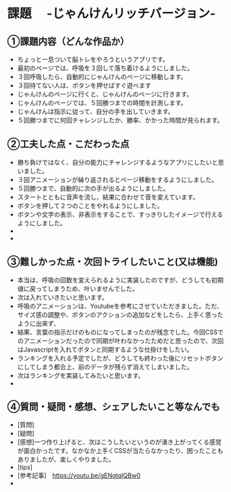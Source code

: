 # 課題　 -じゃんけんリッチバージョン-

## ①課題内容（どんな作品か）
- ちょっと一息ついて脳トレをやろうというアプリです。
- 最初のページでは、呼吸を３回して落ち着けるようにしました。
- ３回呼吸したら、自動的にじゃんけんのページに移動します。
- ３回待てない人は、ボタンを押せばすぐ遊べます
- じゃんけんのページに行くと、じゃんけんのページに行きます。
- じゃんけんのページでは、５回勝つまでの時間を計測します。
- じゃんけんは指示に従って、自分の手を出していきます。
- ５回勝つまでに何回チャレンジしたか、勝率、かかった時間が見られます。

## ②工夫した点・こだわった点
- 勝ち負けではなく、自分の能力にチャレンジするようなアプリにしたいと思いました。
- ３回アニメーションが繰り返されるとページ移動をするようにしました。
- ５回勝つまで、自動的に次の手が出るようにしました。
- スタートとともに音声を流し、結果に合わせて音を変えています。
- ボタンを押して２つのことをやれるようにしました。
- ボタンや文字の表示、非表示をすることで、すっきりしたイメージで行えるようにしました。
- 
- 

## ③難しかった点・次回トライしたいこと(又は機能)
- 本当は、呼吸の回数を変えられるように実装したのですが、どうしても初期値に戻ってしまうため、叶いませんでした。
- 次は入れていきたいと思います。
- 呼吸のアニメーションは、Youtubeを参考にさせていただきました。ただ、サイズ感の調整や、ボタンのアクションの追加などをしたら、上手く思ったように出来ず、
- 結果、言葉の指示だけのものになってしまったのが残念でした。今回CSSでのアニメーションだったので同期が叶わなかったためだと思ったので、次回はJavascriptを入れてボタンと同期するような仕掛けをしたい。
- ランキングを入れる予定でしたが、どうしても終わった後にリセットボタンにしてしまう都合上、前のデータが残らず消えてしまいました。
- 次はランキングを実装してみたいと思います。
- 

## ④質問・疑問・感想、シェアしたいこと等なんでも
- [質問]
- [疑問]
- [感想]一つ作り上げると、次はこうしたいというのが湧き上がってくる感覚が面白かったです。なかなか上手くCSSが当たらなかったり、困ったこともありましたが、楽しくやりました。
- [tips]
- [参考記事]　https://youtu.be/gENqtqlQBw0
- 
